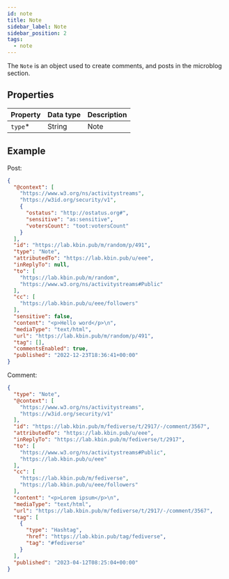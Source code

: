 ```yaml
---
id: note
title: Note
sidebar_label: Note
sidebar_position: 2
tags:
  - note
---
```


The `Note` is an object used to create comments, and posts in the microblog section.

## Properties

| Property         | Data type                                                                   | Description |
| ---------------- | --------------------------------------------------------------------------- |-------------|
| `type`\*         | String                                                                      | Note        |

## Example

Post:
```json
{
  "@context": [
    "https://www.w3.org/ns/activitystreams",
    "https://w3id.org/security/v1",
    {
      "ostatus": "http://ostatus.org#",
      "sensitive": "as:sensitive",
      "votersCount": "toot:votersCount"
    }
  ],
  "id": "https://lab.kbin.pub/m/random/p/491",
  "type": "Note",
  "attributedTo": "https://lab.kbin.pub/u/eee",
  "inReplyTo": null,
  "to": [
    "https://lab.kbin.pub/m/random",
    "https://www.w3.org/ns/activitystreams#Public"
  ],
  "cc": [
    "https://lab.kbin.pub/u/eee/followers"
  ],
  "sensitive": false,
  "content": "<p>Hello word</p>\n",
  "mediaType": "text/html",
  "url": "https://lab.kbin.pub/m/random/p/491",
  "tag": [],
  "commentsEnabled": true,
  "published": "2022-12-23T18:36:41+00:00"
}
```

Comment:
```json
{
  "type": "Note",
  "@context": [
    "https://www.w3.org/ns/activitystreams",
    "https://w3id.org/security/v1"
  ],
  "id": "https://lab.kbin.pub/m/fediverse/t/2917/-/comment/3567",
  "attributedTo": "https://lab.kbin.pub/u/eee",
  "inReplyTo": "https://lab.kbin.pub/m/fediverse/t/2917",
  "to": [
    "https://www.w3.org/ns/activitystreams#Public",
    "https://lab.kbin.pub/u/eee"
  ],
  "cc": [
    "https://lab.kbin.pub/m/fediverse",
    "https://lab.kbin.pub/u/eee/followers"
  ],
  "content": "<p>Lorem ipsum</p>\n",
  "mediaType": "text/html",
  "url": "https://lab.kbin.pub/m/fediverse/t/2917/-/comment/3567",
  "tag": [
    {
      "type": "Hashtag",
      "href": "https://lab.kbin.pub/tag/fediverse",
      "tag": "#fediverse"
    }
  ],
  "published": "2023-04-12T08:25:04+00:00"
}
```